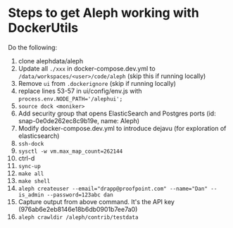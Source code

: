 # Steps to get Aleph working with DockerUtils

Do the following:

1. clone alephdata/aleph
2. Update all `./xxx` in docker-compose.dev.yml to `/data/workspaces/<user>/code/aleph` (skip this if running locally)
3. Remove `ui` from `.dockerignore` (skip if running locally)
4. replace lines 53-57 in ui/config/env.js with `process.env.NODE_PATH='/alephui';`
5. `source dock <moniker>`
6. Add security group that opens ElasticSearch and Postgres ports (id: snap-0e0de262ec8c9b19e, name: Aleph)
7. Modify docker-compose.dev.yml to introduce dejavu (for exploration of elasticsearch)
8. `ssh-dock`
9. `sysctl -w vm.max_map_count=262144`
10. ctrl-d
11. `sync-up`
12. `make all`
13. `make shell`
14. `aleph createuser --email="drapp@proofpoint.com" --name="Dan" --is_admin --password=123abc dan`
15. Capture output from above command. It's the API key (976ab6e2eb8146e18b6db0901b7ee7a0)
16. `aleph crawldir /aleph/contrib/testdata`

